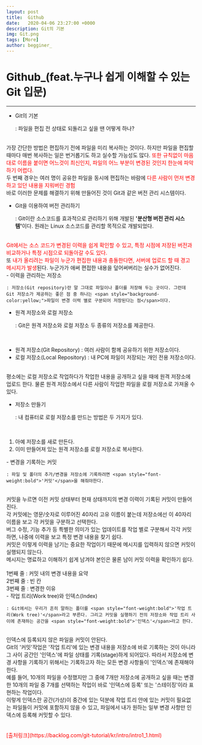 ```yaml
---
layout: post
title:  Github
date:   2020-04-06 23:27:00 +0000
description: Git의 기본
img: Git.png
tags: [More]
author: begginer_
---
```


# Github_(feat.누구나 쉽게 이해할 수 있는 Git 입문)

---

- Git의 기본

    : 파일을 편집 전 상태로 되돌리고 싶을 땐 어떻게 하나?
<br>
    가장 간단한 방법은 편집하기 전에 파일을 미리 복사하는 것이다. 하지만 파일을 편집할 때마다 매번 복사하는 일은 번거롭기도 하고 실수할 가능성도 많다. <span style="color:red;">또한 규칙없이 마음대로 이름을 붙이면 어느것이 최신인지, 파일의 어느 부분이 변경된 것인지 한눈에 파악하기 어렵다.</span>
<br>
    두 번째 경우는 여러 명이 공유한 파일을 동시에 편집하는 바람에 <span style="color:red;">다른 사람이 먼저 변경하고 있던 내용을 지워버린 경험</span>
<br>
    바로 이러한 문제를 해결하기 위해 만들어진 것이 Git과 같은 버전 관리 시스템이다.

- Git을 이용하여 버전 관리하기

    : Git이란 소스코드를 효과적으로 관리하기 위해 개발된 <span style="font-weight:bold;">'분산형 버전 관리 시스템'</span>이다. 원래는 Linux 소스코드를 관리할 목적으로 개발되었다.
<br>
    <span style="color:red;">Git에서는 소스 코드가 변경된 이력을 쉽게 확인할 수 있고, 특정 시점에 저장된 버전과 비교하거나 특정 시점으로 되돌아갈 수도 있다.</span>
<br>
    또 <span style="color:red;">내가 올리려는 파일이 누군가 편집한 내용과 충돌한다면, 서버에 업로드 할 때 경고 메시지가 발생</span>된다. 누군가가 애써 편접한 내용을 덮어써버리는 실수가 없어진다. 
<br>
- 이력을 관리하는 저장소

    : 저장소(Git repository)란 말 그대로 파일이나 폴더를 저장해 두는 곳이다. 그런데 Git 저장소가 제공하는 좋은 점 중 하나는 <span style="background-color:yellow;">파일이 변경 이력 별로 구분되어 저장된다는 점</span>이다.

- 원격 저장소와 로컬 저장소

    : Git은 원격 저장소와 로컬 저장소 두 종류의 저장소를 제공한다. 
<br>
<ul>
    <li>원격 저장소(Git Repository) : 여러 사람이 함께 공유하기 위한 저장소이다.</li>
    <li>로컬 저장소(Local Repository) : 내 PC에 파일이 저장되는 개인 전용 저장소이다.</li>
</ul>
<br>
    평소에는 로컬 저장소로 작업하다가 작업한 내용을 공개하고 싶을 때에 원격 저장소에 업로드 한다. 물론 원격 저장소에서 다른 사람이 작업한 파일을 로컬 저장소로 가져올 수 있다.

- 저장소 만들기

    : 내 컴퓨터로 로컬 저장소를 만드는 방법은 두 가지가 있다.
<br>
<ol>
    <li>아예 저장소를 새로 만든다.</li>
    <li>이미 만들어져 있는 원격 저장소를 로컬 저장소로 복사한다.</li>
</ol>
- 변경을 기록하는 커밋

    : 파일 및 폴더의 추가/변경을 저장소에 기록하려면 <span style="font-weight:bold">'커밋'</span>을 해줘야한다.
<br>
    커밋을 누르면 이전 커밋 상태부터 현재 상태까지의 변경 이력이 기록된 커밋이 만들어진다.
<br>
    각 커밋에는 영문/숫자로 이루어진 40자리 고유 이름이 붙는데 저장소에선 이 40자리 이름을 보고 각 커밋을 구분하고 선택한다.
<br>
    버그 수정, 기능 추가 등 특별한 의미가 있는 업데이트를 작업 별로 구분해서 각각 커밋하면, 나중에 이력을 보고 특정 변경 내용을 찾기 쉽다.
<br>
    커밋은 이렇게 이력을 남기는 중요한 작업이기 때문에 메시지를 입력하지 않으면 커밋이 실행되지 않는다.
<br>
    메시지는 명료하고 이해하기 쉽게 남겨야 본인은 물론 남이 커밋 이력을 확인하기 쉽다. 
<br>
    <Git에서 권장하는 메시지 형식>
<br>
    1번째 줄 : 커밋 내의 변경 내용을 요약<br>
    2번째 줄 : 빈 칸<br>
    3번째 줄 : 변경한 이유
<br>
- 작업 트리(Work tree)와 인덱스(Index)

    : Git에서는 우리가 흔히 말하는 폴더를 <span style="font-weight:bold">'작업 트리(Work tree)'</span>라고 부른다. 그리고 커밋을 실행하기 전의 저장소와 작업 트리 사이에 존재하는 공간을 <span style="font-weight:bold">'인덱스'</span>라고 한다.
<br>
    인덱스에 등록되지 않은 파일을 커밋이 안된다.
<br>
    Git의 '커밋'작업은 '작업 트리'에 있는 변경 내용을 저장소에 바로 기록하는 것이 아니라 그 사이 공간인 '인덱스'에 파일 상태를 기록(stage)하게 되어있다. 따라서 저장소에 변경 사항을 기록하기 위해서는 기록하고자 하는 모든 변경 사항들이 '인덱스'에 존재해야 한다.
<br>
    예를 들어, 10개의 파일을 수정했지만 그 중에 7개만 저장소에 공개하고 싶을 때는 변경한 10개의 파일 중 7개를 선택하는 작업이 바로 '인덱스에 등록' 또는 '스테이징'이라 표현하는 작업이다. 
<br>
    이렇게 인덱스란 공간(가상)이 중간에 있는 덕분에 작업 트리 안에 있는 커밋이 필요없는 파일들이 커밋에 포함하지 않을 수 있고, 파일에서 내가 원하는 일부 변경 사항만 인덱스에 등록해 커밋할 수 있다.
<br><br><br>
<span style="color:red;">[출처링크](https://backlog.com/git-tutorial/kr/intro/intro1_1.html)</span>